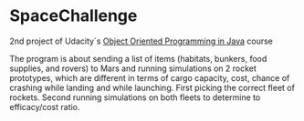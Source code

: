 # SpaceChallenge
2nd project of Udacity´s [Object Oriented Programming in Java](https://www.udacity.com/course/Object-Oriented-Programming-in-Java) course

The program is about sending a list of items (habitats, bunkers, food supplies, and rovers) to Mars and running simulations on 2 rocket prototypes, which are different in terms of cargo capacity, cost, chance of crashing while landing and while launching. First picking the correct fleet of rockets. Second running simulations on both fleets to determine to efficacy/cost ratio.
